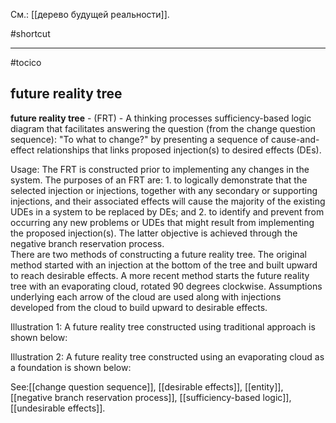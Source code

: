 См.: [[дерево будущей реальности]].

#shortcut




<hr/>

#tocico

## future reality tree

<b>future reality tree</b> - (FRT) - A thinking processes sufficiency-based logic diagram that facilitates answering the question (from the change question sequence): "To what to change?" by presenting a sequence of cause-and-effect relationships that links proposed injection(s) to desired effects (DEs). 


Usage: The FRT is constructed prior to implementing any changes in the system.  The purposes of an FRT are: 1. to logically demonstrate that the selected injection or injections, together with any secondary or supporting injections, and their associated effects will cause the majority of the existing UDEs in a system to be replaced by DEs; and 2. to identify and prevent from occurring any new problems or UDEs that might result from implementing the proposed injection(s).  The latter objective is achieved through the negative branch reservation process.   
There are two methods of constructing a future reality tree.  The original method started with an 
injection at the bottom of the tree and built upward to reach desirable effects.  A more recent method starts the future reality tree with an evaporating cloud, rotated 90 degrees clockwise.  Assumptions underlying each arrow of the cloud are used along with injections developed from the cloud to build upward to desirable effects. 

Illustration 1:  A future reality tree constructed using traditional approach is shown below: 


 

Illustration 2:  A future reality tree constructed using an evaporating cloud as a foundation is shown below: 


 



See:[[change question sequence]], [[desirable effects]], [[entity]], [[negative branch reservation process]], [[sufficiency-based logic]], [[undesirable effects]].

